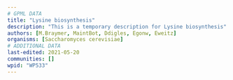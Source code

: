```yaml
---
# GPML DATA
title: "Lysine biosynthesis"
description: "This is a temporary description for Lysine biosynthesis"
authors: [M.Braymer, MaintBot, Ddigles, Egonw, Eweitz]
organisms: [Saccharomyces cerevisiae]
# ADDITIONAL DATA
last-edited: 2021-05-20
communities: []
wpid: "WP533"
---
```

